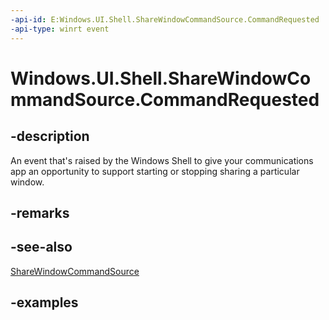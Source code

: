 ```yaml
---
-api-id: E:Windows.UI.Shell.ShareWindowCommandSource.CommandRequested
-api-type: winrt event
---
```


# Windows.UI.Shell.ShareWindowCommandSource.CommandRequested

<!--
public event Windows.Foundation.TypedEventHandler<Windows.UI.Shell.ShareWindowCommandSource,Windows.UI.Shell.ShareWindowCommandEventArgs> CommandRequested;
-->

## -description
An event that's raised by the Windows Shell to give your communications app an opportunity to support starting or stopping sharing a particular window.

## -remarks

## -see-also
[ShareWindowCommandSource](sharewindowcommandsource.md)

## -examples
